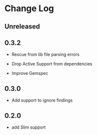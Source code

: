 # Change Log

## Unreleased

## 0.3.2

* Rescue from lib file parsing errors

* Drop Active Support from dependencies

* Improve Gemspec

## 0.3.0

* Add support to ignore findings

## 0.2.0

* add Slim support
